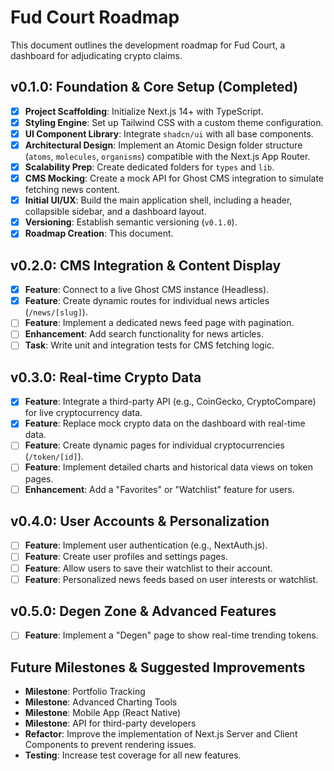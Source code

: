 # Fud Court Roadmap

This document outlines the development roadmap for Fud Court, a dashboard for adjudicating crypto claims.

## v0.1.0: Foundation & Core Setup (Completed)

- [x] **Project Scaffolding**: Initialize Next.js 14+ with TypeScript.
- [x] **Styling Engine**: Set up Tailwind CSS with a custom theme configuration.
- [x] **UI Component Library**: Integrate `shadcn/ui` with all base components.
- [x] **Architectural Design**: Implement an Atomic Design folder structure (`atoms`, `molecules`, `organisms`) compatible with the Next.js App Router.
- [x] **Scalability Prep**: Create dedicated folders for `types` and `lib`.
- [x] **CMS Mocking**: Create a mock API for Ghost CMS integration to simulate fetching news content.
- [x] **Initial UI/UX**: Build the main application shell, including a header, collapsible sidebar, and a dashboard layout.
- [x] **Versioning**: Establish semantic versioning (`v0.1.0`).
- [x] **Roadmap Creation**: This document.

## v0.2.0: CMS Integration & Content Display

- [x] **Feature**: Connect to a live Ghost CMS instance (Headless).
- [x] **Feature**: Create dynamic routes for individual news articles (`/news/[slug]`).
- [ ] **Feature**: Implement a dedicated news feed page with pagination.
- [ ] **Enhancement**: Add search functionality for news articles.
- [ ] **Task**: Write unit and integration tests for CMS fetching logic.

## v0.3.0: Real-time Crypto Data

- [x] **Feature**: Integrate a third-party API (e.g., CoinGecko, CryptoCompare) for live cryptocurrency data.
- [x] **Feature**: Replace mock crypto data on the dashboard with real-time data.
- [ ] **Feature**: Create dynamic pages for individual cryptocurrencies (`/token/[id]`).
- [ ] **Feature**: Implement detailed charts and historical data views on token pages.
- [ ] **Enhancement**: Add a "Favorites" or "Watchlist" feature for users.

## v0.4.0: User Accounts & Personalization

- [ ] **Feature**: Implement user authentication (e.g., NextAuth.js).
- [ ] **Feature**: Create user profiles and settings pages.
- [ ] **Feature**: Allow users to save their watchlist to their account.
- [ ] **Feature**: Personalized news feeds based on user interests or watchlist.

## v0.5.0: Degen Zone & Advanced Features

- [ ] **Feature**: Implement a "Degen" page to show real-time trending tokens.

## Future Milestones & Suggested Improvements

- **Milestone**: Portfolio Tracking
- **Milestone**: Advanced Charting Tools
- **Milestone**: Mobile App (React Native)
- **Milestone**: API for third-party developers
- **Refactor**: Improve the implementation of Next.js Server and Client Components to prevent rendering issues.
- **Testing**: Increase test coverage for all new features.